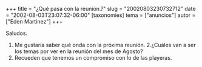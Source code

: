 +++
title = "¿Qué pasa con la reunión.?"
slug = "20020803230732712"
date = "2002-08-03T23:07:32-06:00"
[taxonomies]
tema = ["anuncios"]
autor = ["Eden Martinez"]
+++

Saludos.

1.  Me gustaría saber qué onda con la próxima reunión. 2.¿Cuáles van a
    ser los temas por ver en la reunión del mes de Agosto?
2.  Recueden que tenemos un compromiso con lo de las playeras.
